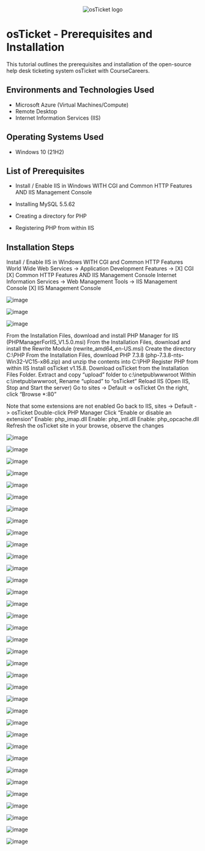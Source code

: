 <p align="center">
<img src="https://i.imgur.com/Clzj7Xs.png" alt="osTicket logo"/>
</p>

<h1>osTicket - Prerequisites and Installation</h1>
This tutorial outlines the prerequisites and installation of the open-source help desk ticketing system osTicket with CourseCareers.<br />






<h2>Environments and Technologies Used</h2>

- Microsoft Azure (Virtual Machines/Compute)
- Remote Desktop
- Internet Information Services (IIS)

<h2>Operating Systems Used </h2>

- Windows 10</b> (21H2)

<h2>List of Prerequisites</h2>

- Install / Enable IIS in Windows WITH CGI and Common HTTP Features AND IIS Management Console

- Installing MySQL 5.5.62

- Creating a directory for PHP

- Registering PHP from within IIS



<h2>Installation Steps</h2>
Install / Enable IIS in Windows WITH CGI and Common HTTP Features World Wide Web Services -> Application Development Features ->
[X] CGI [X] Common HTTP Features AND IIS Management Console Internet Information Services -> Web Management Tools -> IIS Management Console
[X] IIS Management Console


![image](https://github.com/elijahstrozier/osticket-prereqs/assets/161254320/39d375cf-543c-493f-a651-c55891459713)


![image](https://github.com/elijahstrozier/osticket-prereqs/assets/161254320/c448ed00-ccb9-4e00-82c3-1a3108b224cf)


![image](https://github.com/elijahstrozier/osticket-prereqs/assets/161254320/556d561a-f78f-4cf4-a429-8106c0b9ef01)

From the Installation Files, download and install PHP Manager for IIS (PHPManagerForIIS_V1.5.0.msi)
From the Installation Files, download and install the Rewrite Module (rewrite_amd64_en-US.msi)
Create the directory C:\PHP
From the Installation Files, download PHP 7.3.8 (php-7.3.8-nts-Win32-VC15-x86.zip) and unzip the contents into C:\PHP
Register PHP from within IIS
Install osTicket v1.15.8. Download osTicket from the Installation Files Folder. Extract and copy “upload” folder to c:\inetpub\wwwroot
Within c:\inetpub\wwwroot, Rename “upload” to “osTicket”
Reload IIS (Open IIS, Stop and Start the server)
Go to sites -> Default -> osTicket
On the right, click “Browse *:80”

Note that some extensions are not enabled
Go back to IIS, sites -> Default -> osTicket
Double-click PHP Manager
Click “Enable or disable an extension”
Enable: php_imap.dll
Enable: php_intl.dll
Enable: php_opcache.dll
Refresh the osTicket site in your browse, observe the changes


![image](https://github.com/elijahstrozier/osticket-prereqs/assets/161254320/e260c1a9-c4c0-4834-829a-f3400091cbd5)

![image](https://github.com/elijahstrozier/osticket-prereqs/assets/161254320/5e8fb00b-e8ba-4109-bb9f-c2587d6df5b8)

![image](https://github.com/elijahstrozier/osticket-prereqs/assets/161254320/93a6c1bb-97ec-41dd-b4d8-ef039b53cdd8)

![image](https://github.com/elijahstrozier/osticket-prereqs/assets/161254320/173532e2-5cd0-4e40-8dc8-8024188090c9)

![image](https://github.com/elijahstrozier/osticket-prereqs/assets/161254320/66757b24-cc3d-478f-84fc-3b39382f0b55)

![image](https://github.com/elijahstrozier/osticket-prereqs/assets/161254320/3704f43d-fe3b-4034-9454-b164da8a6764)

![image](https://github.com/elijahstrozier/osticket-prereqs/assets/161254320/e584c0e6-7450-4df5-a325-0dcb80bec47b)

![image](https://github.com/elijahstrozier/osticket-prereqs/assets/161254320/f153a86e-d663-48b6-97fe-c33d570bb663)

![image](https://github.com/elijahstrozier/osticket-prereqs/assets/161254320/ffd5d546-177b-48c0-8e33-9d298d637b65)

![image](https://github.com/elijahstrozier/osticket-prereqs/assets/161254320/d2ad3227-a971-489c-9101-ef9231809a2b)

![image](https://github.com/elijahstrozier/osticket-prereqs/assets/161254320/f9240d6b-76bc-45a2-8547-0b0dd941f585)

![image](https://github.com/elijahstrozier/osticket-prereqs/assets/161254320/de321fde-1f01-4a08-8600-5b89032fdfac)

![image](https://github.com/elijahstrozier/osticket-prereqs/assets/161254320/3f499e37-6024-4543-86f7-31dbaa8d550f)

![image](https://github.com/elijahstrozier/osticket-prereqs/assets/161254320/b372479c-6d07-440d-9fca-545c8765bbf3)

![image](https://github.com/elijahstrozier/osticket-prereqs/assets/161254320/3a11549d-da4d-4ab8-bdee-b0aeb21a4dd2)

![image](https://github.com/elijahstrozier/osticket-prereqs/assets/161254320/e6247ca8-8a5c-464b-8e3e-88def68864a7)

![image](https://github.com/elijahstrozier/osticket-prereqs/assets/161254320/d90be410-1fad-4e53-812a-0e32eb142407)



![image](https://github.com/elijahstrozier/osticket-prereqs/assets/161254320/646b0174-3557-4b32-9a48-4b1b5ce5ee6a)

![image](https://github.com/elijahstrozier/osticket-prereqs/assets/161254320/f076d86b-806f-409f-9e3c-a9de604cc479)

![image](https://github.com/elijahstrozier/osticket-prereqs/assets/161254320/26180948-fe9d-482b-b429-4af69f003de1)

![image](https://github.com/elijahstrozier/osticket-prereqs/assets/161254320/f31d4e17-aee7-4acc-8444-592d85eae25c)

![image](https://github.com/elijahstrozier/osticket-prereqs/assets/161254320/bb8668ef-db3d-40ce-be47-4b254e980a46)

![image](https://github.com/elijahstrozier/osticket-prereqs/assets/161254320/b059a6bb-dfcb-49f1-ad4e-5dc90f4cd2e8)

![image](https://github.com/elijahstrozier/osticket-prereqs/assets/161254320/67ae6d9c-397f-430f-afb5-145455e4e163)

![image](https://github.com/elijahstrozier/osticket-prereqs/assets/161254320/2eb82d6f-fe29-49b7-98b1-f05c2227a208)

![image](https://github.com/elijahstrozier/osticket-prereqs/assets/161254320/2da5337e-4f7b-4ad2-bd4f-2c3dfe0ab699)

![image](https://github.com/elijahstrozier/osticket-prereqs/assets/161254320/b944db56-9f41-4275-8aa8-e9e6925084c7)

![image](https://github.com/elijahstrozier/osticket-prereqs/assets/161254320/078ae247-c9f5-4594-a69b-9e91c9f52a12)

![image](https://github.com/elijahstrozier/osticket-prereqs/assets/161254320/a94f3b04-5e59-4556-80fe-7a421488dd0e)

![image](https://github.com/elijahstrozier/osticket-prereqs/assets/161254320/0175ad9a-5ff2-46f3-a984-9cf4d9f0a3b3)

![image](https://github.com/elijahstrozier/osticket-prereqs/assets/161254320/c467ae3b-4ad7-417a-8a40-43bbe3a7d07c)

![image](https://github.com/elijahstrozier/osticket-prereqs/assets/161254320/a97af9b8-3b76-44b0-88b5-642c3fd47e14)

![image](https://github.com/elijahstrozier/osticket-prereqs/assets/161254320/dcae5546-9ead-4265-a6f2-92f610d6a683)

![image](https://github.com/elijahstrozier/osticket-prereqs/assets/161254320/2edc904d-b245-492b-a248-81746a2e287b)

![image](https://github.com/elijahstrozier/osticket-prereqs/assets/161254320/7daa9ab7-509c-4f0a-86ef-ce612970879d)







